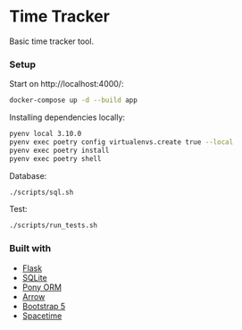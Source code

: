 # Time Tracker

Basic time tracker tool.  

### Setup

Start on http://localhost:4000/:
```bash
docker-compose up -d --build app
```

Installing dependencies locally:
```bash
pyenv local 3.10.0
pyenv exec poetry config virtualenvs.create true --local
pyenv exec poetry install
pyenv exec poetry shell
```

Database:
```bash
./scripts/sql.sh
```

Test:
```bash
./scripts/run_tests.sh
```

### Built with

- [Flask](https://flask.palletsprojects.com/en/2.0.x/)
- [SQLite](https://sqlite.org/index.html)
- [Pony ORM](https://ponyorm.org/)
- [Arrow](https://arrow.readthedocs.io/en/latest/)
- [Bootstrap 5](https://getbootstrap.com/)
- [Spacetime](https://spacetime.how/)
